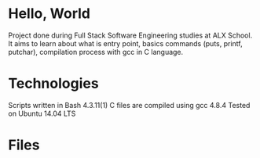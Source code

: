# Hello, World
Project done during Full Stack Software Engineering studies at ALX School. It aims to learn about what is entry point, basics commands (puts, printf, putchar), compilation process with gcc in C language.

# Technologies
Scripts written in Bash 4.3.11(1) C files are compiled using gcc 4.8.4 Tested on Ubuntu 14.04 LTS

# Files
